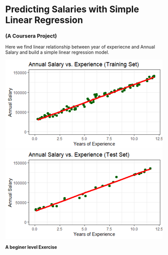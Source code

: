 # Predicting Salaries with Simple Linear Regression
### (A Coursera Project)

Here we find linear relationship between year of experiecne and Annual Salary and build a simple linear regression model.

![Train set Viz.](viz_train.png)
![Test set Viz.](viz_test.png)

**A beginer level Exercise**




